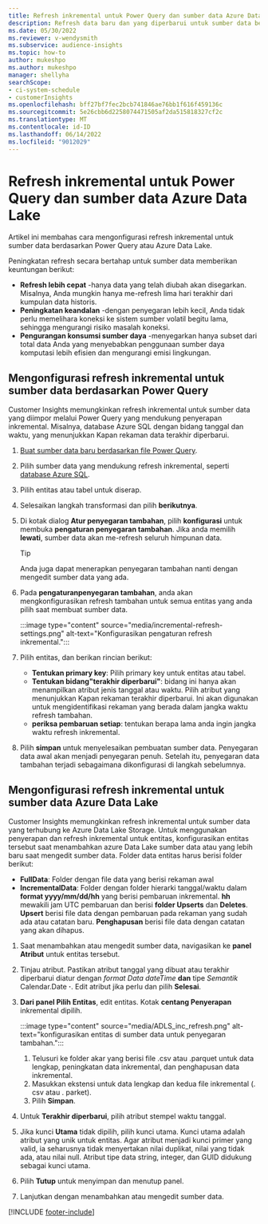 ```yaml
---
title: Refresh inkremental untuk Power Query dan sumber data Azure Data Lake
description: Refresh data baru dan yang diperbarui untuk sumber data besar berdasarkan Power Query atau sumber data danau data Azure.
ms.date: 05/30/2022
ms.reviewer: v-wendysmith
ms.subservice: audience-insights
ms.topic: how-to
author: mukeshpo
ms.author: mukeshpo
manager: shellyha
searchScope:
- ci-system-schedule
- customerInsights
ms.openlocfilehash: bff27bf7fec2bcb741846ae76bb1f616f459136c
ms.sourcegitcommit: 5e26cbb6d2258074471505af2da515818327cf2c
ms.translationtype: MT
ms.contentlocale: id-ID
ms.lasthandoff: 06/14/2022
ms.locfileid: "9012029"
---
```

# <a name="incremental-refresh-for-power-query-and-azure-data-lake-data-sources"></a>Refresh inkremental untuk Power Query dan sumber data Azure Data Lake

Artikel ini membahas cara mengonfigurasi refresh inkremental untuk sumber data berdasarkan Power Query atau Azure Data Lake.

Peningkatan refresh secara bertahap untuk sumber data memberikan keuntungan berikut:

- **Refresh lebih cepat** -hanya data yang telah diubah akan disegarkan. Misalnya, Anda mungkin hanya me-refresh lima hari terakhir dari kumpulan data historis.
- **Peningkatan keandalan** -dengan penyegaran lebih kecil, Anda tidak perlu memelihara koneksi ke sistem sumber volatil begitu lama, sehingga mengurangi risiko masalah koneksi.
- **Pengurangan konsumsi sumber daya** -menyegarkan hanya subset dari total data Anda yang menyebabkan penggunaan sumber daya komputasi lebih efisien dan mengurangi emisi lingkungan.

## <a name="configure-incremental-refresh-for-data-sources-based-on-power-query"></a>Mengonfigurasi refresh inkremental untuk sumber data berdasarkan Power Query

Customer Insights memungkinkan refresh inkremental untuk sumber data yang diimpor melalui Power Query yang mendukung penyerapan inkremental. Misalnya, database Azure SQL dengan bidang tanggal dan waktu, yang menunjukkan Kapan rekaman data terakhir diperbarui.

1. [Buat sumber data baru berdasarkan file Power Query](connect-power-query.md).

1. Pilih sumber data yang mendukung refresh inkremental, seperti [database Azure SQL](/power-query/connectors/azuresqldatabase).

1. Pilih entitas atau tabel untuk diserap.

1. Selesaikan langkah transformasi dan pilih **berikutnya**.

1. Di kotak dialog **Atur penyegaran tambahan**, pilih **konfigurasi** untuk membuka **pengaturan penyegaran tambahan**. Jika anda memilih **lewati**, sumber data akan me-refresh seluruh himpunan data.
   > [!TIP]
   > Anda juga dapat menerapkan penyegaran tambahan nanti dengan mengedit sumber data yang ada.

1. Pada **pengaturanpenyegaran tambahan**, anda akan mengkonfigurasikan refresh tambahan untuk semua entitas yang anda pilih saat membuat sumber data.

   :::image type="content" source="media/incremental-refresh-settings.png" alt-text="Konfigurasikan pengaturan refresh inkremental.":::

1. Pilih entitas, dan berikan rincian berikut:

   - **Tentukan primary key**: Pilih primary key untuk entitas atau tabel.
   - **Tentukan bidang"terakhir diperbarui"**: bidang ini hanya akan menampilkan atribut jenis tanggal atau waktu. Pilih atribut yang menunjukkan Kapan rekaman terakhir diperbarui. Ini akan digunakan untuk mengidentifikasi rekaman yang berada dalam jangka waktu refresh tambahan.
   - **periksa pembaruan setiap**: tentukan berapa lama anda ingin jangka waktu refresh inkremental.

1. Pilih **simpan** untuk menyelesaikan pembuatan sumber data. Penyegaran data awal akan menjadi penyegaran penuh. Setelah itu, penyegaran data tambahan terjadi sebagaimana dikonfigurasi di langkah sebelumnya.

## <a name="configure-incremental-refresh-for-azure-data-lake-data-sources"></a>Mengonfigurasi refresh inkremental untuk sumber data Azure Data Lake

Customer Insights memungkinkan refresh inkremental untuk sumber data yang terhubung ke Azure Data Lake Storage. Untuk menggunakan penyerapan dan refresh inkremental untuk entitas, konfigurasikan entitas tersebut saat menambahkan azure Data Lake sumber data atau yang lebih baru saat mengedit sumber data. Folder data entitas harus berisi folder berikut:

- **FullData**: Folder dengan file data yang berisi rekaman awal
- **IncrementalData**: Folder dengan folder hierarki tanggal/waktu dalam **format yyyy/mm/dd/hh** yang berisi pembaruan inkremental. **hh** mewakili jam UTC pembaruan dan berisi **folder Upserts** dan **Deletes**. **Upsert** berisi file data dengan pembaruan pada rekaman yang sudah ada atau catatan baru. **Penghapusan** berisi file data dengan catatan yang akan dihapus.

1. Saat menambahkan atau mengedit sumber data, navigasikan ke **panel Atribut** untuk entitas tersebut.

1. Tinjau atribut. Pastikan atribut tanggal yang dibuat atau terakhir diperbarui diatur dengan *format Data dateTime* **dan** tipe *Semantik* Calendar.Date **·**. Edit atribut jika perlu dan pilih **Selesai**.

1. **Dari panel Pilih Entitas**, edit entitas. Kotak **centang Penyerapan** inkremental dipilih.

   :::image type="content" source="media/ADLS_inc_refresh.png" alt-text="konfigurasikan entitas di sumber data untuk penyegaran tambahan.":::

   1. Telusuri ke folder akar yang berisi file .csv atau .parquet untuk data lengkap, peningkatan data inkremental, dan penghapusan data inkremental.
   1. Masukkan ekstensi untuk data lengkap dan kedua file inkremental (\. csv atau \. parket).
   1. Pilih **Simpan**.

1. Untuk **Terakhir diperbarui**, pilih atribut stempel waktu tanggal.

1. Jika kunci **Utama** tidak dipilih, pilih kunci utama. Kunci utama adalah atribut yang unik untuk entitas. Agar atribut menjadi kunci primer yang valid, ia seharusnya tidak menyertakan nilai duplikat, nilai yang tidak ada, atau nilai null. Atribut tipe data string, integer, dan GUID didukung sebagai kunci utama.

1. Pilih **Tutup** untuk menyimpan dan menutup panel.

1. Lanjutkan dengan menambahkan atau mengedit sumber data.

[!INCLUDE [footer-include](includes/footer-banner.md)]
